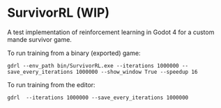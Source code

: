 # SurvivorRL (WIP)
A test implementation of reinforcement learning in Godot 4 for a custom mande survivor game.


To run training from a binary (exported) game:
```
gdrl --env_path bin/SurvivorRL.exe --iterations 1000000 --save_every_iterations 1000000 --show_window True --speedup 16
```

To run training from the editor:
```
gdrl  --iterations 1000000 --save_every_iterations 1000000
```
